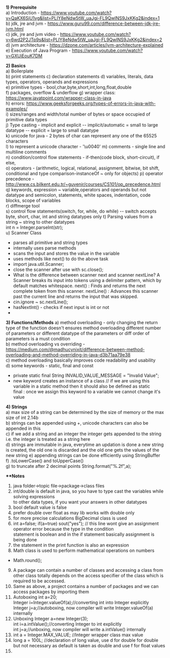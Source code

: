 **1) Prerequisite**  
a) Introduction - https://www.youtube.com/watch?v=QaKX6SjU1vg&list=PLIY8eNdw5tW_uaJgi-FL9QwINS9JxKKg2&index=1  
b) jdk, jre and jvm - https://www.guru99.com/difference-between-jdk-jre-jvm.html  
c) jdk, jre and jvm video - https://www.youtube.com/watch?v=6wd2P2JTp9s&list=PLIY8eNdw5tW_uaJgi-FL9QwINS9JxKKg2&index=2  
d) jvm architecture - https://dzone.com/articles/jvm-architecture-explained  
e) Execution of Java Program - https://www.youtube.com/watch?v=GXUiEouK7DM  

**2) Basics**  
a) Boilerplate  
b) print statements
c) declaration statements 
d) variables, literals, data types, operators, operands and expressions   
e) primitive types - bool,char,byte,short,int,long,float,double  
f) packages, overflow & underflow 
g) wrapper class: https://www.javatpoint.com/wrapper-class-in-java  
h) errors: https://www.geeksforgeeks.org/types-of-errors-in-java-with-examples/  
i) sizes/ranges and width/total number of bytes or space occupied of primitive data types  
j) Type casting - implicit and explicit
-- implicit/automatic = small to large datatype
-- explicit = large to small datatype  
k) unicode for java - 2 bytes of char can represent any one of the 65525 characters   
l) to represent a unicode character - '\u0040'
m) comments - single line and multiline comments  
n) condition/control flow statements - if-then(code block, short-circuit), if else,  
o) operators - (arithmetic, logical, relational, assignment, bitwise, bit shift, 
conditional and type comparison-instanceOf ~ only for objects)
p) operator precedence - http://www.cs.bilkent.edu.tr/~guvenir/courses/CS101/op_precedence.html  
q) keywords, expression ~ variable,operators and operands but not datatype and semicolon, statements, 
white spaces, indentation, code blocks, scope of variables  
r) diffmerge tool  
s) control flow statements(switch, for, while, do while)
-- switch accepts byte, short, char, int and string datatypes only 
t) Parsing values from a string ~ string to other datatypes  
int n = Integer.parseInt(str);  
u) Scanner Class  
- parses all primitive and string types  
- internally uses parse methods  
- scans the input and stores the value in the variable  
- uses methods like next() to do the above task  
- import java.util.Scanner;  
- close the scanner after use with sc.close();  
- What is the difference between scanner next and scanner nextLine?
  A Scanner breaks its input into tokens using a delimiter pattern, which by default matches whitespace. 
  next() : Finds and returns the next complete token from this scanner. nextLine() : Advances this scanner 
  past the current line and returns the input that was skipped.  
- cin.ignore ~ sc.nextLine();
- hasNextInt() - checks if next input is int or not  
- 

**3) Functions/Methods**
a) method overloading - only changing the return type of the function doesn't ensures method overloading different 
number of parameters or different datatype of the parameters or diff order of parameters is a must condition  
b) method overloading vs overriding - 
https://medium.com/@madhucynixit/difference-between-method-overloading-and-method-overriding-in-java-d3b71aa79e38  
c) method overloading basically improves code readability and usability  
d) some keywords - static, final and const  
- private static final String INVALID_VALUE_MESSAGE = "Invalid Value";  
- new keyword creates an instance of a class
// if we are using this variable in a static method then it should also be defined as static  
final : once we assign this keyword to a variable we cannot change it's value


**4) Strings**  
a) max size of a string can be determined by the size of memory or the max size of int 2.14b  
b) strings can be appended using +, unicode characters can also be appended in this  
c)  if we add a string and an integer the integer gets appended to the string i.e. 
the integer is treated as a string  here  
d) strings are immutable in java, everytime an updation is done a new string is created, the old one 
is discarded and the old one gets the values of the new string
e) appending strings can be done efficiently using StringBuffer  
f) .toLowerCase() and toUpperCase()  
g) to truncate after 2 decimal points
String.format("%.2f",a);  



  
**\*\*Notes**  
1) java folder->topic file->package->class files  
2) int/double is default in java, so you have to type cast the variables while solving expressions  
to other data types, if you want your answers in other datatypes  
3) bool default value is false  
4) prefer double over float as may lib works with double only  
5) for more precise calculations BigDecimal class is used  
6) int a=false; if(a=true) sout("yes"); // this line wont give an assignment operator error because the type in the condition  
statement is boolean and in the if statement basically assignment is being done  
7) the statement in the print function is also an expression  
8) Math class is used to perform mathematical operations on numbers  
- Math.round();
9) A package can contain a number of classes and accessing a class from other class totally depends on the access specifier of 
the class which is required to be accessed.  
10) Same as above, a project contains a number of packages and we can access packages by importing them
11) Autoboxing
       int a=20;  
       Integer i=Integer.valueOf(a);//converting int into Integer explicitly  
       Integer j=a;//autoboxing, now compiler will write Integer.valueOf(a) internally 
12) Unboxing
    Integer a=new Integer(3);    
    int i=a.intValue();//converting Integer to int explicitly  
    int j=a;//unboxing, now compiler will write a.intValue() internally
13) int a = Integer.MAX_VALUE; //Integer wrapper class max value
14) long a = 100L; //declaration of long value, use d for double for double
    but not necessary as default is taken as double and use f for float values
15) 